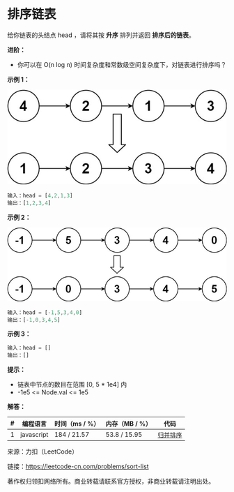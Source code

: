 # 排序链表

给你链表的头结点 head ，请将其按 **升序** 排列并返回 **排序后的链表**。

**进阶：**

- 你可以在 O(n log n) 时间复杂度和常数级空间复杂度下，对链表进行排序吗？

**示例 1：**

![示例1](./eg1.jpg)

``` javascript
输入：head = [4,2,1,3]
输出：[1,2,3,4]
```

**示例 2：**

![示例2](./eg2.jpg)

``` javascript
输入：head = [-1,5,3,4,0]
输出：[-1,0,3,4,5]
```

**示例 3：**

``` javascript
输入：head = []
输出：[]
```

**提示：**

- 链表中节点的数目在范围 [0, 5 * 1e4] 内
- -1e5 <= Node.val <= 1e5

**解答：**

**#**|**编程语言**|**时间（ms / %）**|**内存（MB / %）**|**代码**
--|--|--|--|--
1|javascript|184 / 21.57|53.8 / 15.95|[归并排序](./javascript/ac_v1.js)

来源：力扣（LeetCode）

链接：https://leetcode-cn.com/problems/sort-list

著作权归领扣网络所有。商业转载请联系官方授权，非商业转载请注明出处。
